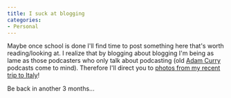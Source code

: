 ```yaml
---
title: I suck at blogging
categories:
- Personal
---
```


Maybe once school is done I'll find time to post something here that's worth reading/looking at. I realize that by blogging about blogging I'm being as lame as those podcasters who only talk about podcasting (old [Adam Curry](http://www.dailysourcecode.com/) podcasts come to mind). Therefore I'll direct you to [photos from my recent trip to Italy](http://flickr.com/photos/powdahound/sets/72157594544816554/)!

Be back in another 3 months...

